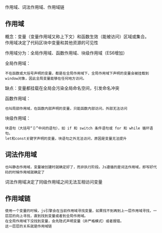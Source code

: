 作用域、词法作用域、作用域链

 ## 作用域

概念：变量（变量作用域又称上下文）和函数生效（能被访问）区域或集合。  
作用域决定了代码区块中变量和其他资源的可见性

作用域分为：全局作用域、函数作用域、块级作用域（ES6增加）

全局作用域： 

    不在函数或大括号声明的变量，都是在全局作用域下，全局作用域下声明的变量会被挂载到window对象，因此全局变量能够在任何地方访问。  

缺点：变量都挂载在全局会污染全局命名空间，引发命名冲突

函数作用域：  

    也叫局部作用域，在函数内部声明的变量，只能函数内部访问，外部无法访问

块级作用域：  

    块语句（大括号“｛｝”中间的语句），如 if 和 switch 条件语句或 for 和 while 循环语句。  
    let和const关键字声明的变量，块语句之外无法访问，原因是变量无法提升

## 词法作用域

    也叫静态作用域，变量被创建时就确定好了，而非执行阶段。Js遵循的是词法作用域，即写好代码的时候作用域就确定了

词法作用域决定了同级作用域之间无法互相访问变量

## 作用域链

    使用一个变量的时候，js引擎会在当前作用域寻找变量，如果找不到再到上一层作用域寻找，一层层的向上寻找，直到找到变量或者到全局作用域。
    在全局作用域下没找到变量，会先隐式声明变量（非严格模式）或者报错。
    这一层层的关系就是作用域链
